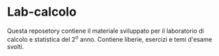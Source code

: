 # Lab-calcolo

Questa reposetory contiene il materiale sviluppato per il laboratorio di calcolo e statistica del $2^o$ anno.
Contiene liberie, esercizi e temi d'esame svolti.
